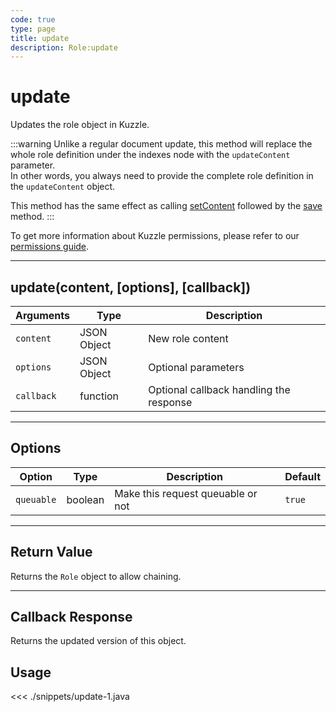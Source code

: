 ```yaml
---
code: true
type: page
title: update
description: Role:update
---
```


# update

Updates the role object in Kuzzle.

:::warning
Unlike a regular document update, this method will replace the whole role definition under the indexes node with the `updateContent` parameter.  
In other words, you always need to provide the complete role definition in the `updateContent` object.

This method has the same effect as calling [setContent](/sdk/java/2/core-classes/role/set-content/) followed by the [save](/sdk/java/2/core-classes/role/save/) method.
:::

To get more information about Kuzzle permissions, please refer to our [permissions guide](/core/1/guides/essentials/security/#user-permissions).

---

## update(content, [options], [callback])

| Arguments  | Type        | Description                             |
| ---------- | ----------- | --------------------------------------- |
| `content`  | JSON Object | New role content                        |
| `options`  | JSON Object | Optional parameters                     |
| `callback` | function    | Optional callback handling the response |

---

## Options

| Option     | Type    | Description                       | Default |
| ---------- | ------- | --------------------------------- | ------- |
| `queuable` | boolean | Make this request queuable or not | `true`  |

---

## Return Value

Returns the `Role` object to allow chaining.

---

## Callback Response

Returns the updated version of this object.

## Usage

<<< ./snippets/update-1.java
